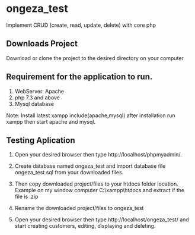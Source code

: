 # ongeza_test

Implement CRUD (create, read, update, delete) with core php

## Downloads Project
Download or clone the project to the desired directory on your computer 

## Requirement for the application to run.

1. WebServer: Apache
2. php 7.3 and above
3. Mysql database

Note: Install latest xampp include(apache,mysql) after installation run xampp then start apache and mysql. 

## Testing Aplication

1. Open your desired browser then type http://localhost/phpmyadmin/.

2. Create database named ongeza_test and import database file ongeza_test.sql from your downloaded files.

3. Then copy downloaded project/files to your htdocs folder location. Example on my window computer C:\xampp\htdocs and extract  if the file is .zip

4. Rename the downloaded project/files to ongeza_test

4. Open your desired browser then type http://localhost/ongeza_test/  and start creating customers, editing, displaying and deleting.
